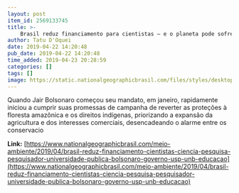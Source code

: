 ```yaml
---
layout: post
item_id: 2569133745
title: >-
    Brasil reduz financiamento para cientistas – e o planeta pode sofrer as consequências
author: Tatu D'Oquei
date: 2019-04-22 14:20:48
pub_date: 2019-04-22 14:20:48
time_added: 2019-04-23 20:28:59
categories: []
tags: []
image: https://static.nationalgeographicbrasil.com/files/styles/desktop/public/01_science_gettyimages-859222314.jpg?itok=eqXmz6bb
---
```


Quando Jair Bolsonaro começou seu mandato, em janeiro, rapidamente iniciou a cumprir suas promessas de campanha de reverter as proteções à floresta amazônica e os direitos indígenas, priorizando a expansão da agricultura e dos interesses comerciais, desencadeando o alarme entre os conservacio

**Link:** [https://www.nationalgeographicbrasil.com/meio-ambiente/2019/04/brasil-reduz-financiamento-cientistas-ciencia-pesquisa-pesquisador-universidade-publica-bolsonaro-governo-usp-unb-educacao](https://www.nationalgeographicbrasil.com/meio-ambiente/2019/04/brasil-reduz-financiamento-cientistas-ciencia-pesquisa-pesquisador-universidade-publica-bolsonaro-governo-usp-unb-educacao)

